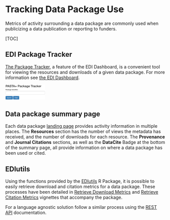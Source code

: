 # Tracking Data Package Use

Metrics of activity surrounding a data package are commonly used when publicizing a data publication or reporting to funders.

[TOC]

## EDI Package Tracker

[The Package Tracker](https://dashboard.edirepository.org/dashboard/reports/package_tracker), a feature of the EDI Dashboard, is a convenient tool for viewing the resources and downloads of a given data package. For more information see [the EDI Dashboard](/templates/resources/the-edi-dashboard.md).

<img class="screen-shot" src="/static/images/package-tracker.png" width="25%">


## Data package summary page

Each data package [landing page](/templates/resources/data-package-pages.md) provides activity information in multiple places. The **Resources** section has the number of views the metadata has received, and the number of downloads for each resource. The **Provenance** and **Journal Citations** sections, as well as the **DataCite** Badge at the bottom of the summary page, all provide information on where a data package has been used or cited.


## EDIutils

Using the functions provided by the [EDIutils](https://ediorg.github.io/EDIutils/) R Package, it is possible to easily retrieve download and citation metrics for a data package. These processes have been detailed in [Retrieve Download Metrics](https://ediorg.github.io/EDIutils/articles/retrieve_downloads.html) and [Retrieve Citation Metrics](https://ediorg.github.io/EDIutils/articles/retrieve_citations.html) vignettes that accompany the package.

For a language agnostic solution follow a similar process using the [REST API](https://pastaplus-core.readthedocs.io/en/latest/doc_tree/about.html) documentation.
